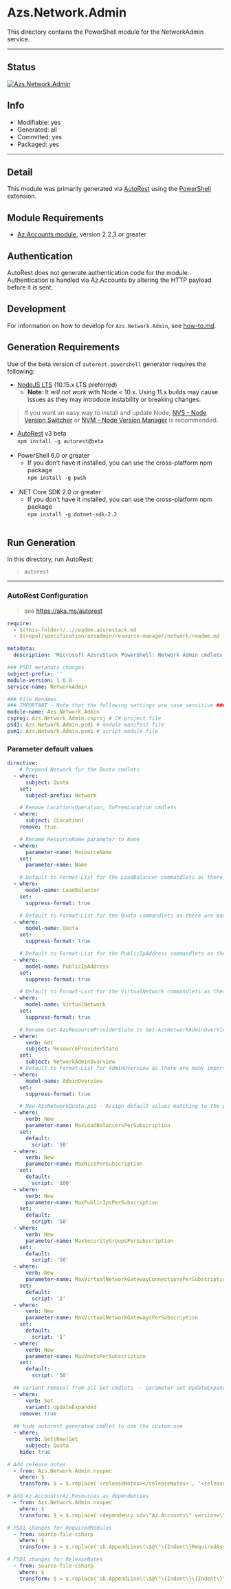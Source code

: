 <!-- region Generated -->
# Azs.Network.Admin
This directory contains the PowerShell module for the NetworkAdmin service.

---
## Status
[![Azs.Network.Admin](https://img.shields.io/powershellgallery/v/Azs.Network.Admin.svg?style=flat-square&label=Azs.Network.Admin "Azs.Network.Admin")](https://www.powershellgallery.com/packages/Azs.Network.Admin/)

## Info
- Modifiable: yes
- Generated: all
- Committed: yes
- Packaged: yes

---
## Detail
This module was primarily generated via [AutoRest](https://github.com/Azure/autorest) using the [PowerShell](https://github.com/Azure/autorest.powershell) extension.

## Module Requirements
- [Az.Accounts module](https://www.powershellgallery.com/packages/Az.Accounts/), version 2.2.3 or greater

## Authentication
AutoRest does not generate authentication code for the module. Authentication is handled via Az.Accounts by altering the HTTP payload before it is sent.

## Development
For information on how to develop for `Azs.Network.Admin`, see [how-to.md](how-to.md).
<!-- endregion -->

## Generation Requirements
Use of the beta version of `autorest.powershell` generator requires the following:
- [NodeJS LTS](https://nodejs.org) (10.15.x LTS preferred)
  - **Note**: It *will not work* with Node < 10.x. Using 11.x builds may cause issues as they may introduce instability or breaking changes.
> If you want an easy way to install and update Node, [NVS - Node Version Switcher](../nodejs/installing-via-nvs.md) or [NVM - Node Version Manager](../nodejs/installing-via-nvm.md) is recommended.
- [AutoRest](https://aka.ms/autorest) v3 beta <br>`npm install -g autorest@beta`<br>&nbsp;
- PowerShell 6.0 or greater
  - If you don't have it installed, you can use the cross-platform npm package <br>`npm install -g pwsh`<br>&nbsp;
- .NET Core SDK 2.0 or greater
  - If you don't have it installed, you can use the cross-platform npm package <br>`npm install -g dotnet-sdk-2.2`<br>&nbsp;

## Run Generation
In this directory, run AutoRest:
> `autorest`

---
### AutoRest Configuration
> see https://aka.ms/autorest

``` yaml
require:
  - $(this-folder)/../readme.azurestack.md
  - $(repo)/specification/azsadmin/resource-manager/network/readme.md

metadata:
  description: 'Microsoft AzureStack PowerShell: Network Admin cmdlets'

### PSD1 metadata changes
subject-prefix: ''
module-version: 1.0.0
service-name: NetworkAdmin

### File Renames
### IMPORTANT - Note that the following settings are case sensitive ###
module-name: Azs.Network.Admin
csproj: Azs.Network.Admin.csproj # C# project file
psd1: Azs.Network.Admin.psd1 # module manifest file
psm1: Azs.Network.Admin.psm1 # script module file
```

### Parameter default values
``` yaml
directive:
    # Prepend Network for the Quota cmdlets
  - where:
      subject: Quota
    set:
      subject-prefix: Network

    # Remove LocationsOperation, OnPremLocation cmdlets
  - where:
      subject: (Location)
    remove: true.

    # Rename ResourceName parameter to Name
  - where:
      parameter-name: ResourceName
    set:
      parameter-name: Name

    # Default to Format-List for the LoadBalancer commandlets as there are many important fields
  - where:
      model-name: LoadBalancer
    set:
      suppress-format: true

    # Default to Format-List for the Quota commandlets as there are many important fields
  - where:
      model-name: Quota
    set:
      suppress-format: true

    # Default to Format-List for the PublicIpAddress commandlets as there are many important fields
  - where:
      model-name: PublicIpAddress
    set:
      suppress-format: true

    # Default to Format-List for the VirtualNetwork commandlets as there are many important fields
  - where:
      model-name: VirtualNetwork
    set:
      suppress-format: true

    # Rename Get-AzsResourceProviderState to Get-AzsNetworkAdminOverView
  - where:
      verb: Get
      subject: ResourceProviderState
    set:
      subject: NetworkAdminOverview
    # Default to Format-List for AdminOverview as there are many important fields
  - where:
      model-name: AdminOverview
    set:
      suppress-format: true

    # New-AzsNetworkQuota.ps1 - Assign default values matching to the portal UI
  - where:
      verb: New
      parameter-name: MaxLoadBalancersPerSubscription
    set:
      default:
        script: '50'
  - where:
      verb: New
      parameter-name: MaxNicsPerSubscription
    set:
      default:
        script: '100'
  - where:
      verb: New
      parameter-name: MaxPublicIpsPerSubscription
    set:
      default:
        script: '50'
  - where:
      verb: New
      parameter-name: MaxSecurityGroupsPerSubscription
    set:
      default:
        script: '50'
  - where:
      verb: New
      parameter-name: MaxVirtualNetworkGatewayConnectionsPerSubscription
    set:
      default:
        script: '2'
  - where:
      verb: New
      parameter-name: MaxVirtualNetworkGatewaysPerSubscription
    set:
      default:
        script: '1'
  - where:
      verb: New
      parameter-name: MaxVnetsPerSubscription
    set:
      default:
        script: '50'

  ## variant removal from all Set cmdlets -- parameter set UpdateExpanded
  - where:
      verb: Set
      variant: UpdateExpanded
    remove: true
  
  ## hide autorest generated cmdlet to use the custom one
  - where:
      verb: Get|New|Set
      subject: Quota
    hide: true

# Add release notes
  - from: Azs.Network.Admin.nuspec
    where: $
    transform: $ = $.replace('<releaseNotes></releaseNotes>', '<releaseNotes>AzureStack Hub Admin module generated with https://github.com/Azure/autorest.powershell.</releaseNotes>');

# Add Az.Accounts/Az.Resources as dependencies
  - from: Azs.Network.Admin.nuspec
    where: $
    transform: $ = $.replace('<dependency id=\"Az.Accounts\" version=\"1.6.0\" />', '<dependency id="Az.Accounts" version="2.2.8" />\n      <dependency id="Az.Resources" version="[1.10.0]" />');

# PSD1 changes for RequiredModules
  - from: source-file-csharp
    where: $
    transform: $ = $.replace('sb.AppendLine\(\$@\"\{Indent\}RequiredAssemblies = \'\{\"./bin/Azs.Network.Admin.private.dll\"\}\'\"\);', 'sb.AppendLine\(\$@\"\{Indent\}RequiredAssemblies = \'\{\"./bin/Azs.Network.Admin.private.dll\"\}\'\"\);\n      sb.AppendLine\(\$@\"\{Indent\}RequiredModules = @\(@\{\{ModuleName = \'Az.Accounts\'; ModuleVersion = \'2.2.8\'; \}\}, @\{\{ModuleName = \'Az.Resources\'; RequiredVersion = \'1.10.0\'; \}\}\)\"\);');

# PSD1 changes for ReleaseNotes
  - from: source-file-csharp
    where: $
    transform: $ = $.replace('sb.AppendLine\(\$@\"\{Indent\}\{Indent\}\{Indent\}ReleaseNotes = \'\'\"\);', 'sb.AppendLine\(\$@\"\{Indent\}\{Indent\}\{Indent\}ReleaseNotes = \'AzureStack Hub Admin module generated with https://github.com/Azure/autorest.powershell\'\"\);' );

